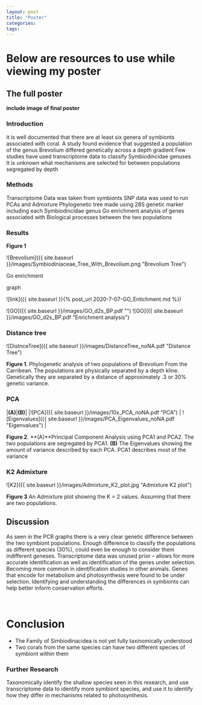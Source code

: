 ```yaml
---
layout: post
title: "Poster"
categories: 
tags: 
---
```


# Below are resources to use while viewing my poster

## The full poster


**include image of final poster**



### Introduction

it is well documented that there are at least six genera of symbionts associated with coral.​
A study found evidence that suggested a population of the genus Brevolium differed genetically across a depth gradient​
Few studies have used transcriptome data to classify Symbiodincidae genuses ​
It is unknown what mechanisms are selected for between populations segregated by depth


### Methods

Transcriptome Data was taken from symbionts​
SNP data was used to run PCAs and Admixture​
Phylogenetic tree made using 28S genetic marker including each Symbiodincidae genus​
Go enrichment analysis of genes associated with Biological processes between the two populations​
​
​
​



### Results

**Figure 1**

![Brevolium]({{ site.baseurl }}/images/Symbiodiniaceae_Tree_With_Brevolium.png "Brevolium Tree")


Go enrichment

graph

![link]({{ site.baseurl }}{% post_url 2020-7-07-GO_Entichment.md %})

![GO]({{ site.baseurl }}/images/GO_d2s_BP.pdf "")
![GO]({{ site.baseurl }}/images/GO_d2s_BP.pdf "Enrichment analysis")


### Distance tree
![DistnceTree]({{ site.baseurl }}/images/DistanceTree_noNA.pdf "Distance Tree")

**Figure 1**. Phylogenetic analysis of two populations of Brevolium From the Carribean. The populations are physically separated by a depth kline. Genetically they are separated by a distance of approximately .3 or 30% genetic variance.



### PCA

|**(A)**|**(B)**|
|![PCA]({{ site.baseurl }}/images/10x_PCA_noNA.pdf "PCA") | ![Eigenvalues]({{ site.baseurl }}/images/PCA_Eigenvalues_noNA.pdf "Eigenvalues") |

**Figure 2**. **(A)**Principal Component Analysis using PCA1 and PCA2. The two populations are segregated by PCA1. **(B)** The Eigenvalues showing the amount of variance described by each PCA. PCA1 describes most of the variance

### K2 Admixture

![K2]({{ site.baseurl }}/images/Admixture_K2_plot.jpg "Admixture K2 plot")

**Figure 3** An Admixture plot showing the K = 2 values. Assuming that there are two populations.





## Discussion

As seen in the PCR graphs there is a very clear genetic difference between the two symbiont populations. Enough difference to classify the populations as different species (30%), could even be enough to consider them indifferent geneses.​
Transcriptome data was unused prior – allows for more accurate identification as well as identification of the genes under selection. Becoming more common in identification studies in other animals.​
Genes that encode for metabolism and photosynthesis were found to be under selection.​
Identifying and understanding the differences in symbionts can help better inform conservation efforts.​

​

# Conclusion

* The Family of Simbiodinacidea is not yet fully taxinomically understood
* Two corals from the same species can have two different species of symbiont within them 



### Further Research

Taxonomically identify the shallow species seen in this research, and use transcriptome data to identify more symbiont species, and use it to identify how they differ in mechanisms related to photosynthesis.​
​

